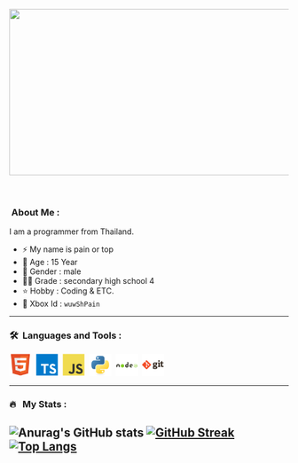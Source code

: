 <p align="center"><img src="https://media.giphy.com/media/dWesBcTLavkZuG35MI/giphy.gif" width="600" height="300"   alt=""/></p>
<p align="center"><img src="https://komarev.com/ghpvc/?username=wuw6248&style=flat-square&color=blue" alt=""></p>

### &nbsp;About Me :

I am a programmer from Thailand.

- ⚡ My name is pain or top
- 🍉 Age : 15 Year
- 👦 Gender : male
- 👨‍🎓 Grade : secondary high school 4
- ⭐ Hobby : Coding & ETC.
- 📗 Xbox Id : `wuwShPain`

---

### 🛠 &nbsp;Languages and Tools :

<p>
<img src="https://github.com/devicons/devicon/blob/master/icons/html5/html5-original.svg" title="HTML5" alt="HTML" width="40" height="40"/>&nbsp;
<img src="https://github.com/devicons/devicon/blob/master/icons/typescript/typescript-original.svg" title="HTML5" alt="TypeScript" width="40" height="40"/>&nbsp;
<img src="https://github.com/devicons/devicon/blob/master/icons/javascript/javascript-original.svg" title="JavaScript" alt="JavaScript" width="40" height="40"/>&nbsp;
<img src="https://github.com/devicons/devicon/blob/master/icons/python/python-original.svg" title="HTML5" alt="Python" width="40" height="40"/>&nbsp;
<img src="https://github.com/devicons/devicon/blob/master/icons/nodejs/nodejs-original-wordmark.svg" title="NodeJS" alt="NodeJS" width="40" height="40"/>&nbsp;
<img src="https://github.com/devicons/devicon/blob/master/icons/git/git-original-wordmark.svg" title="Git" alt="Git" width="40" height="40"/>&nbsp;
</p>

---

### 🔥 &nbsp; My Stats :
![Anurag's GitHub stats](https://github-readme-stats.vercel.app/api?username=wuw6248&count_private=true)
[![GitHub Streak](https://github-readme-streak-stats.herokuapp.com/?user=wuw6248&theme=default)](https://git.io/streak-stats)
[![Top Langs](https://github-readme-stats.vercel.app/api/top-langs/?username=wuw6248&layout=compact)](https://github.com/anuraghazra/github-readme-stats)
---
